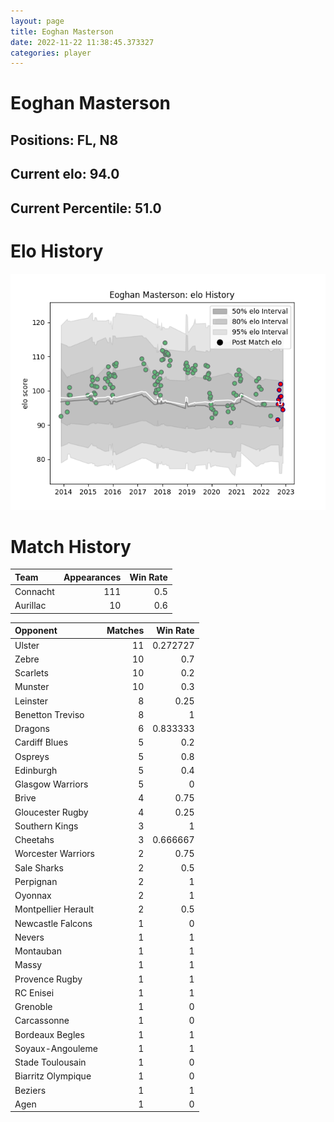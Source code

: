 ```yaml
---  
layout: page  
title: Eoghan Masterson  
date: 2022-11-22 11:38:45.373327  
categories: player  
---
```

# Eoghan Masterson

## Positions: FL, N8

## Current elo: 94.0

## Current Percentile: 51.0

# Elo History


![elo history](history_EoghanMasterson.png)
# Match History


| Team     |   Appearances |   Win Rate |
|:---------|--------------:|-----------:|
| Connacht |           111 |        0.5 |
| Aurillac |            10 |        0.6 |

| Opponent            |   Matches |   Win Rate |
|:--------------------|----------:|-----------:|
| Ulster              |        11 |   0.272727 |
| Zebre               |        10 |   0.7      |
| Scarlets            |        10 |   0.2      |
| Munster             |        10 |   0.3      |
| Leinster            |         8 |   0.25     |
| Benetton Treviso    |         8 |   1        |
| Dragons             |         6 |   0.833333 |
| Cardiff Blues       |         5 |   0.2      |
| Ospreys             |         5 |   0.8      |
| Edinburgh           |         5 |   0.4      |
| Glasgow Warriors    |         5 |   0        |
| Brive               |         4 |   0.75     |
| Gloucester Rugby    |         4 |   0.25     |
| Southern Kings      |         3 |   1        |
| Cheetahs            |         3 |   0.666667 |
| Worcester Warriors  |         2 |   0.75     |
| Sale Sharks         |         2 |   0.5      |
| Perpignan           |         2 |   1        |
| Oyonnax             |         2 |   1        |
| Montpellier Herault |         2 |   0.5      |
| Newcastle Falcons   |         1 |   0        |
| Nevers              |         1 |   1        |
| Montauban           |         1 |   1        |
| Massy               |         1 |   1        |
| Provence Rugby      |         1 |   1        |
| RC Enisei           |         1 |   1        |
| Grenoble            |         1 |   0        |
| Carcassonne         |         1 |   0        |
| Bordeaux Begles     |         1 |   1        |
| Soyaux-Angouleme    |         1 |   1        |
| Stade Toulousain    |         1 |   0        |
| Biarritz Olympique  |         1 |   0        |
| Beziers             |         1 |   1        |
| Agen                |         1 |   0        |